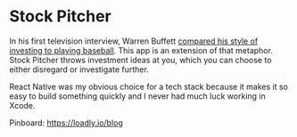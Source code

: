 # Stock Pitcher

In his first television interview, Warren Buffett [compared his style of investing to playing baseball](https://www.youtube.com/watch?v=8OcegOGAGIs). This app is an extension of that metaphor. Stock Pitcher throws investment ideas at you, which you can choose to either disregard or investigate further.

React Native was my obvious choice for a tech stack because it makes it so easy to build something quickly and I never had much luck working in Xcode. 


Pinboard:
https://loadly.io/blog

